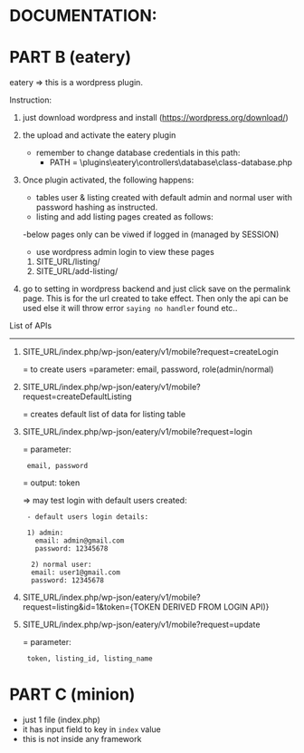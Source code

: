 # DOCUMENTATION:
# PART B (eatery)

eatery => this is a wordpress plugin.

Instruction:

1) just download wordpress  and install (https://wordpress.org/download/)
2) the upload and activate the eatery plugin 
	- remember to change database credentials in this path:
	  - PATH = \plugins\eatery\controllers\database\class-database.php

3) Once plugin activated, the following happens:

	- tables user & listing created with default admin and normal user with password hashing as instructed.
	- listing and add listing pages created as follows:
	
	-below pages only can be viwed if logged in (managed by SESSION)
	- use wordpress admin login to view these pages
	
	1) SITE_URL/listing/
	2) SITE_URL/add-listing/
	

4) go to setting in wordpress backend and just click save on the permalink page. This is for the url created to take effect. Then only the api can be used else it will throw error `saying no handler` found etc..

List of APIs
_____________

1) SITE_URL/index.php/wp-json/eatery/v1/mobile?request=createLogin

	= to create users
	=parameter:
		email, password, role(admin/normal)
2) SITE_URL/index.php/wp-json/eatery/v1/mobile?request=createDefaultListing

	= creates default list of data for listing table

2) SITE_URL/index.php/wp-json/eatery/v1/mobile?request=login

	= parameter:

		email, password
	= output:
		token 
		
	=> may test login with default users created:
	
		- default users login details:
	
		1) admin:
		  email: admin@gmail.com
		  password: 12345678

		 2) normal user:
		 email: user1@gmail.com
		 password: 12345678
		 
3) SITE_URL/index.php/wp-json/eatery/v1/mobile?request=listing&id=1&token={TOKEN DERIVED FROM LOGIN API)}

4) SITE_URL/index.php/wp-json/eatery/v1/mobile?request=update
	
	= parameter:

		token, listing_id, listing_name
	


# PART C (minion)

  - just 1 file (index.php)
  - it has input field to key in `index` value
  - this is not inside any framework
